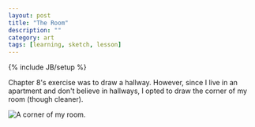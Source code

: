 ```yaml
---
layout: post
title: "The Room"
description: ""
category: art
tags: [learning, sketch, lesson]
---
```

{% include JB/setup %}
<p>Chapter 8's exercise was to draw a hallway. However, since I live in an apartment and don't believe in hallways, I opted to draw the corner of my room (though cleaner).</p>
<img src="{{ BASE_PATH }}/assets/images/room_sm.jpg" alt="A corner of my room." class="img-left"/>
